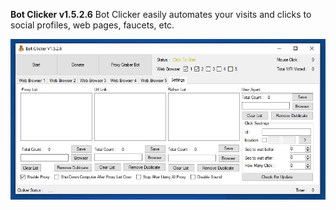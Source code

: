 <b>Bot Clicker v1.5.2.6</b>
Bot Clicker easily automates your visits and clicks to social profiles, web pages, faucets, etc. 

<img src="https://raw.githubusercontent.com/HDec0/Bot-Clicker/refs/heads/main/Bot%20Clicker%20v1.5.2.6.jpg">
